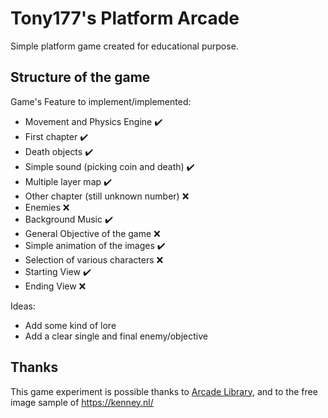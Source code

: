 # Tony177's Platform Arcade
Simple platform game created for educational purpose.

## Structure of the game

Game's Feature to implement/implemented:
- Movement and Physics Engine :heavy_check_mark:
- First chapter :heavy_check_mark:
- Death objects :heavy_check_mark:
- Simple sound (picking coin and death) :heavy_check_mark:
- Multiple layer map :heavy_check_mark:
- Other chapter (still unknown number) :x:
- Enemies :x:
- Background Music :heavy_check_mark:
- General Objective of the game :x:
- Simple animation of the images :heavy_check_mark:
- Selection of various characters :x:
- Starting View :heavy_check_mark:
- Ending View :x:

Ideas:
- Add some kind of lore
- Add a clear single and final enemy/objective


## Thanks
This game experiment is possible thanks to [Arcade Library](https://github.com/pythonarcade/arcade), and to the free image sample of https://kenney.nl/